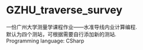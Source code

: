 # GZHU_traverse_survey
一份广州大学测量学课程作业——水准导线内业计算编程.  
默认为四个测站，可根据需要自行添加新的测站.  
Programming language: CSharp  
